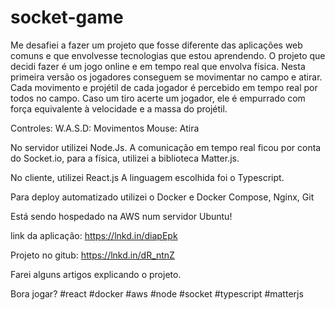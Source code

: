 # socket-game

Me desafiei a fazer um projeto que fosse diferente das aplicações web comuns e que envolvesse tecnologias que estou aprendendo.
O projeto que decidi fazer é um jogo online e em tempo real que envolva física.
Nesta primeira versão os jogadores conseguem se movimentar no campo e atirar. Cada movimento e projétil de cada jogador é percebido em tempo real por todos no campo. Caso um tiro acerte um jogador, ele é empurrado com força equivalente à velocidade e a massa do projétil.

Controles:
W.A.S.D: Movimentos
Mouse: Atira

No servidor utilizei Node.Js. A comunicação em tempo real ficou por conta do Socket.io, para a física, utilizei a biblioteca Matter.js.

No cliente, utilizei React.js
A linguagem escolhida foi o Typescript.

Para deploy automatizado utilizei o Docker e Docker Compose, Nginx, Git

Está sendo hospedado na AWS num servidor Ubuntu!

link da aplicação:
https://lnkd.in/diapEpk

Projeto no gitub:
https://lnkd.in/dR_ntnZ

Farei alguns artigos explicando o projeto.

Bora jogar?
#react #docker #aws #node #socket #typescript #matterjs

